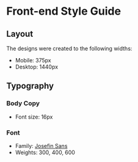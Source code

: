 # Front-end Style Guide

## Layout

The designs were created to the following widths:

- Mobile: 375px
- Desktop: 1440px



## Typography

### Body Copy

- Font size: 16px

### Font

- Family: [Josefin Sans](https://fonts.google.com/specimen/Josefin+Sans)
- Weights: 300, 400, 600
